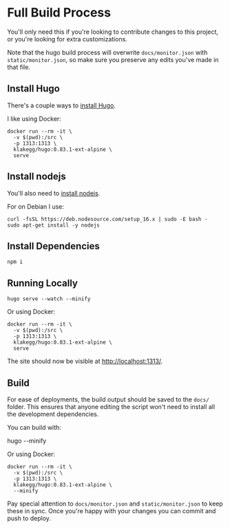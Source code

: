 # Full Build Process

You'll only need this if you're looking to contribute changes to this project, or you're looking for extra customizations.

Note that the hugo build process will overwrite `docs/monitor.json` with `static/monitor.json`, so make sure you preserve any edits you've made in that file.

## Install Hugo

There's a couple ways to [install Hugo](https://gohugo.io/getting-started/installing/).


I like using Docker:

    docker run --rm -it \
      -v $(pwd):/src \
      -p 1313:1313 \
      klakegg/hugo:0.83.1-ext-alpine \
      serve


## Install nodejs

You'll also need to [install nodejs](https://nodejs.org/en/download/).

For on Debian I use:

    curl -fsSL https://deb.nodesource.com/setup_16.x | sudo -E bash -
    sudo apt-get install -y nodejs


## Install Dependencies

    npm i


## Running Locally

    hugo serve --watch --minify

Or using Docker:

    docker run --rm -it \
      -v $(pwd):/src \
      -p 1313:1313 \
      klakegg/hugo:0.83.1-ext-alpine \
      serve

The site should now be visible at [http://localhost:1313/](http://localhost:1313/).

## Build

For ease of deployments, the build output should be saved to the `docs/` folder.
This ensures that anyone editing the script won't need to install all the development dependencies.

You can build with:

   hugo --minify

Or using Docker:

    docker run --rm -it \
      -v $(pwd):/src \
      -p 1313:1313 \
      klakegg/hugo:0.83.1-ext-alpine \
      --minify

Pay special attention to `docs/monitor.json` and `static/monitor.json` to keep these in sync.
Once you're happy with your changes you can commit and push to deploy.

